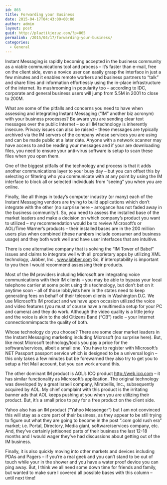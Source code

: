 ```yaml
---
id: 865
title: Forwarding your Business
date: 2015-04-17T04:43:00+00:00
author: admin
layout: post
guid: http://plaztikjezuz.com/?p=865
permalink: /2015/04/17/forwarding-your-business/
categories:
  - General
---
```

Instant Messaging is rapidly becoming accepted in the business community as a viable communications tool and process &#8211; it&#8217;s faster than e-mail, free on the client side, even a novice user can easily grasp the interface in just a few minutes and it enables remote workers and business partners to &#8220;talk&#8221; and share files and information effortlessly using the in-place infrastructure of the internet. Its mushrooming in popularity too &#8211; according to IDC, corporate and general business users will jump from 5.5M in 2001 to close to 200M.

What are some of the pitfalls and concerns you need to have when assessing and integrating Instant Messaging (&#8220;IM&#8221; another biz acronym) with your business processes? Be aware you are sending clear text messages over the public Internet &#8211; so all IM technology is inherently insecure. Privacy issues can also be raised &#8211; these messages are typically archived via the IM servers of the company whose services you are using and can be made public at a later date. Anyone with a network scanner may have access to and be reading your messages and if your are downloading files, you need to ensure your anti-virus software is setup to scan these files when you open them. 

One of the biggest pitfalls of the technology and process is that it adds another communications layer to your busy day &#8211; but you can offset this by selecting or filtering who you communicate with at any point by using the IM interface to block all or selected individuals from &#8220;seeing&#8221; you when you are online. 

Finally, like all things in today&#8217;s computer industry (or many) each of the Instant Messaging vendors are trying to build applications which don&#8217;t integrate with the other (no surprise here &#8211; arrogance has not faded away in the business community!). So, you need to assess the installed base of the market leaders and make a decision on which company&#8217;s product you want to utilized &#8211; my recommendation would be to review Microsoft&#8217;s or AOL/Time Warner&#8217;s products &#8211; their installed bases are in the 200 million users plus when combined (these numbers include consumer and business usage) and they both work well and have user interfaces that are intuitive.

There is one alternative company that is solving the &#8220;IM Tower of Babel&#8221; issues and claims to integrate well with all proprietary apps by utilizing XML technology, Jabber, Inc., www.jabber.com So, if interoptability is important to you then I would recommend assessing their products.

Most of the IM providers including Microsoft are integrating voice communications with their IM clients &#8211; you may be able to bypass your local telephone carrier at some point using this technology, but don&#8217;t bet on it anytime soon &#8211; all of those lobbyists here in the states need to keep generating fees on behalf of their telecom clients in Washington D.C. We use Microsoft&#8217;s IM product and we have upon occasion utilized the voice and video features (you must of course have a multimedia setup for your PC and camera) and they do work. Although the video quality is a little jerky and the voice is akin to the old Citizens Band (&#8220;CB&#8221;) radio &#8211; your Internet connectionmimpacts the quality of both.

Whose technology do you choose? There are some clear market leaders in the Instant Messaging marketing including Microsoft (no surprise here). But, like most Microsoft technology/tools you pay a price for the software/services, albeit a small one. You have to register with Microsoft&#8217;s NET Passport passport service which is designed to be a universal login &#8211; this only takes a few minutes but be forewarned they also try to get you to setup a Hot Mail account, but you can work around this.

The other dominant IM product is AOL&#8217;s ICQ product http://web.icq.com &#8211; it has similar functionality as Microsoft&#8217;s application. The original technology was developed by a great Israeli company, Mirabellis, Inc., subsequently acquired by AOL. My chief complaint with this product is the irritating banner ads that AOL keeps pushing at you when you are utilizing their product. But, it&#8217;s a small price to pay for a free product on the client side.

Yahoo also has an IM product (&#8220;Yahoo Messenger&#8221;) but I am not convinced this will stay as a core part of their business, as they appear to be still trying to figure out what they are going to become in the post &#8220;.com gold rush era&#8221; market; i.e. Portal, Directory, Media giant, software/services company, etc. And, they&#8217;ve certainly jettisoned parts of their business the last 12-18 months and I would wager they&#8217;ve had discussions about getting out of the IM business.

Finally, it is also quickly moving into other markets and devices including PDAs and Pagers &#8211; if you&#8217;re a real geek and you can&#8217;t stand to be out of touch while your in the shower and you have a water proof device you can ping away. But, I think we all need some down time for friends and family, but wanted to make sure I covered all possible bases with this column &#8211; until next time!